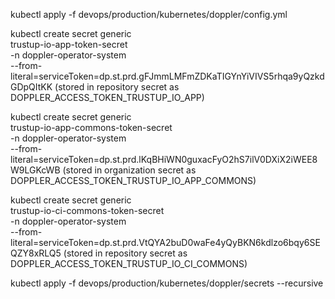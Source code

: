 kubectl apply -f devops/production/kubernetes/doppler/config.yml

kubectl create secret generic \
  trustup-io-app-token-secret \
  -n doppler-operator-system  \
  --from-literal=serviceToken=dp.st.prd.gFJmmLMFmZDKaTIGYnYiVIVS5rhqa9yQzkdGDpQItKK (stored in repository secret as DOPPLER_ACCESS_TOKEN_TRUSTUP_IO_APP)
  
kubectl create secret generic \
  trustup-io-app-commons-token-secret \
  -n doppler-operator-system  \
  --from-literal=serviceToken=dp.st.prd.lKqBHiWN0guxacFyO2hS7ilV0DXiX2iWEE8W9LGKcWB  (stored in organization secret as DOPPLER_ACCESS_TOKEN_TRUSTUP_IO_APP_COMMONS)

kubectl create secret generic \
  trustup-io-ci-commons-token-secret \
  -n doppler-operator-system  \
  --from-literal=serviceToken=dp.st.prd.VtQYA2buD0waFe4yQyBKN6kdlzo6bqy6SEQZY8xRLQ5  (stored in repository secret as DOPPLER_ACCESS_TOKEN_TRUSTUP_IO_CI_COMMONS)

kubectl apply -f devops/production/kubernetes/doppler/secrets --recursive